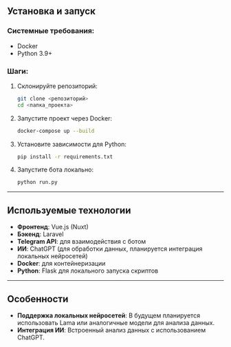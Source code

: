 ## Установка и запуск

### Системные требования:
- Docker
- Python 3.9+

### Шаги:

1. Склонируйте репозиторий:

   ```bash
   git clone <репозиторий>
   cd <папка_проекта>
   ```

2. Запустите проект через Docker:

   ```bash
   docker-compose up --build
   ```

3. Установите зависимости для Python:

   ```bash
   pip install -r requirements.txt
   ```

4. Запустите бота локально:

   ```bash
   python run.py
   ```

---

## Используемые технологии

- **Фронтенд**: Vue.js (Nuxt)
- **Бэкенд**: Laravel
- **Telegram API**: для взаимодействия с ботом
- **ИИ**: ChatGPT (для обработки данных, планируется интеграция локальных нейросетей)
- **Docker**: для контейнеризации
- **Python**: Flask для локального запуска скриптов

---

## Особенности

- **Поддержка локальных нейросетей**: В будущем планируется использовать Lama или аналогичные модели для анализа данных.
- **Интеграция ИИ**: Встроенный анализ данных с использованием ChatGPT.

